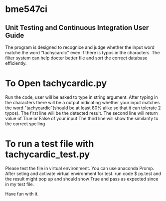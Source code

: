 # bme547ci
## Unit Testing and Continuous Integration User Guide

The program is designed to recognice and judge whether the input word matche the word "tachycardic" 
even if there is typos in the characters. The filter system can help docter better file and sort the
correct database efficiently.

# To Open tachycardic.py
Run the code, user will be asked to type in  string argument. After typing in the characters there 
will be a output indicating whether your input matches the word "tachycardic"(should be at least 80% 
alike so that it can tolerate 2 typos).
The first line will be the detected result.
The second line will return value of True or False of your input
The third line will show the similarity to the correct spelling

# To run a test file with tachycardic_test.py
Please test the file in virtual environment. You can use anaconda Promp.
After seting and activate virtual environment for test.
run code $ py.test and the result might pop up and should show True and pass as expected since in my test file.

Have fun with it.